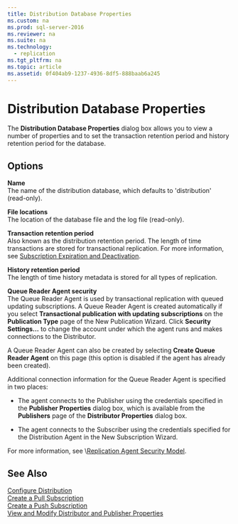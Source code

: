 ```yaml
---
title: Distribution Database Properties
ms.custom: na
ms.prod: sql-server-2016
ms.reviewer: na
ms.suite: na
ms.technology: 
  - replication
ms.tgt_pltfrm: na
ms.topic: article
ms.assetid: 0f404ab9-1237-4936-8df5-888baab6a245
---
```

# Distribution Database Properties
  The **Distribution Database Properties** dialog box allows you to view a number of properties and to set the transaction retention period and history retention period for the database.  
  
## Options  
 **Name**  
 The name of the distribution database, which defaults to 'distribution' (read-only).  
  
 **File locations**  
 The location of the database file and the log file (read-only).  
  
 **Transaction retention period**  
 Also known as the distribution retention period. The length of time transactions are stored for transactional replication. For more information, see [Subscription Expiration and Deactivation](../../Topics/TopicNameNotContainA/Subscription-Expiration-and-Deactivation.md).  
  
 **History retention period**  
 The length of time history metadata is stored for all types of replication.  
  
 **Queue Reader Agent security**  
 The Queue Reader Agent is used by transactional replication with queued updating subscriptions. A Queue Reader Agent is created automatically if you select **Transactional publication with updating subscriptions** on the **Publication Type** page of the New Publication Wizard. Click **Security Settings…** to change the account under which the agent runs and makes connections to the Distributor.  
  
 A Queue Reader Agent can also be created by selecting **Create Queue Reader Agent** on this page (this option is disabled if the agent has already been created).  
  
 Additional connection information for the Queue Reader Agent is specified in two places:  
  
-   The agent connects to the Publisher using the credentials specified in the **Publisher Properties** dialog box, which is available from the **Publishers** page of the **Distributor Properties** dialog box.  
  
-   The agent connects to the Subscriber using the credentials specified for the Distribution Agent in the New Subscription Wizard.  
  
 For more information, see  \\[Replication Agent Security Model](../../Topics/TopicNameNotContainA/Replication-Agent-Security-Model.md).  
  
## See Also  
 [Configure Distribution](../../Topics/TopicNameNotContainA/Configure-Distribution.md)   
 [Create a Pull Subscription](../../Topics/TopicNameContainA/Create-a-Pull-Subscription.md)   
 [Create a Push Subscription](../../Topics/TopicNameContainA/Create-a-Push-Subscription.md)   
 [View and Modify Distributor and Publisher Properties](../../Topics/TopicNameNotContainA/View-and-Modify-Distributor-and-Publisher-Properties.md)  
  
  